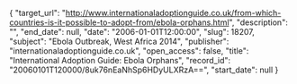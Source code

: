 {
  "target_url": "http://www.internationaladoptionguide.co.uk/from-which-countries-is-it-possible-to-adopt-from/ebola-orphans.html", 
  "description": "", 
  "end_date": null, 
  "date": "2006-01-01T12:00:00", 
  "slug": 18207, 
  "subject": "Ebola Outbreak, West Africa 2014", 
  "publisher": "internationaladoptionguide.co.uk", 
  "open_access": false, 
  "title": "International Adoption Guide: Ebola Orphans", 
  "record_id": "20060101T120000/8uk76nEaNhSp6HDyULXRzA==", 
  "start_date": null
}


